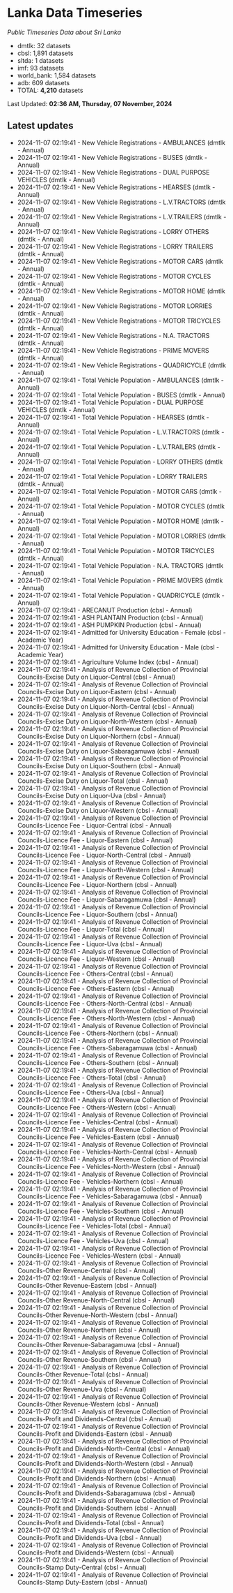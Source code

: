 # Lanka Data Timeseries
*Public Timeseries Data about Sri Lanka*

* dmtlk: 32 datasets
* cbsl: 1,891 datasets
* sltda: 1 datasets
* imf: 93 datasets
* world_bank: 1,584 datasets
* adb: 609 datasets
* TOTAL: **4,210** datasets

Last Updated: **02:36 AM, Thursday, 07 November, 2024**

## Latest updates

* 2024-11-07 02:19:41 - New Vehicle Registrations - AMBULANCES (dmtlk - Annual)
* 2024-11-07 02:19:41 - New Vehicle Registrations - BUSES (dmtlk - Annual)
* 2024-11-07 02:19:41 - New Vehicle Registrations - DUAL PURPOSE VEHICLES (dmtlk - Annual)
* 2024-11-07 02:19:41 - New Vehicle Registrations - HEARSES (dmtlk - Annual)
* 2024-11-07 02:19:41 - New Vehicle Registrations - L.V.TRACTORS (dmtlk - Annual)
* 2024-11-07 02:19:41 - New Vehicle Registrations - L.V.TRAILERS (dmtlk - Annual)
* 2024-11-07 02:19:41 - New Vehicle Registrations - LORRY OTHERS (dmtlk - Annual)
* 2024-11-07 02:19:41 - New Vehicle Registrations - LORRY TRAILERS (dmtlk - Annual)
* 2024-11-07 02:19:41 - New Vehicle Registrations - MOTOR CARS (dmtlk - Annual)
* 2024-11-07 02:19:41 - New Vehicle Registrations - MOTOR CYCLES (dmtlk - Annual)
* 2024-11-07 02:19:41 - New Vehicle Registrations - MOTOR HOME (dmtlk - Annual)
* 2024-11-07 02:19:41 - New Vehicle Registrations - MOTOR LORRIES (dmtlk - Annual)
* 2024-11-07 02:19:41 - New Vehicle Registrations - MOTOR TRICYCLES (dmtlk - Annual)
* 2024-11-07 02:19:41 - New Vehicle Registrations - N.A. TRACTORS (dmtlk - Annual)
* 2024-11-07 02:19:41 - New Vehicle Registrations - PRIME MOVERS (dmtlk - Annual)
* 2024-11-07 02:19:41 - New Vehicle Registrations - QUADRICYCLE (dmtlk - Annual)
* 2024-11-07 02:19:41 - Total Vehicle Population - AMBULANCES (dmtlk - Annual)
* 2024-11-07 02:19:41 - Total Vehicle Population - BUSES (dmtlk - Annual)
* 2024-11-07 02:19:41 - Total Vehicle Population - DUAL PURPOSE VEHICLES (dmtlk - Annual)
* 2024-11-07 02:19:41 - Total Vehicle Population - HEARSES (dmtlk - Annual)
* 2024-11-07 02:19:41 - Total Vehicle Population - L.V.TRACTORS (dmtlk - Annual)
* 2024-11-07 02:19:41 - Total Vehicle Population - L.V.TRAILERS (dmtlk - Annual)
* 2024-11-07 02:19:41 - Total Vehicle Population - LORRY OTHERS (dmtlk - Annual)
* 2024-11-07 02:19:41 - Total Vehicle Population - LORRY TRAILERS (dmtlk - Annual)
* 2024-11-07 02:19:41 - Total Vehicle Population - MOTOR CARS (dmtlk - Annual)
* 2024-11-07 02:19:41 - Total Vehicle Population - MOTOR CYCLES (dmtlk - Annual)
* 2024-11-07 02:19:41 - Total Vehicle Population - MOTOR HOME (dmtlk - Annual)
* 2024-11-07 02:19:41 - Total Vehicle Population - MOTOR LORRIES (dmtlk - Annual)
* 2024-11-07 02:19:41 - Total Vehicle Population - MOTOR TRICYCLES (dmtlk - Annual)
* 2024-11-07 02:19:41 - Total Vehicle Population - N.A. TRACTORS (dmtlk - Annual)
* 2024-11-07 02:19:41 - Total Vehicle Population - PRIME MOVERS (dmtlk - Annual)
* 2024-11-07 02:19:41 - Total Vehicle Population - QUADRICYCLE (dmtlk - Annual)
* 2024-11-07 02:19:41 - ARECANUT Production (cbsl - Annual)
* 2024-11-07 02:19:41 - ASH PLANTAIN Production (cbsl - Annual)
* 2024-11-07 02:19:41 - ASH PUMPKIN Production (cbsl - Annual)
* 2024-11-07 02:19:41 - Admitted for University Education - Female (cbsl - Academic Year)
* 2024-11-07 02:19:41 - Admitted for University Education - Male (cbsl - Academic Year)
* 2024-11-07 02:19:41 - Agriculture Volume Index (cbsl - Annual)
* 2024-11-07 02:19:41 - Analysis of Revenue Collection of Provincial Councils-Excise Duty on Liquor-Central (cbsl - Annual)
* 2024-11-07 02:19:41 - Analysis of Revenue Collection of Provincial Councils-Excise Duty on Liquor-Eastern (cbsl - Annual)
* 2024-11-07 02:19:41 - Analysis of Revenue Collection of Provincial Councils-Excise Duty on Liquor-North-Central (cbsl - Annual)
* 2024-11-07 02:19:41 - Analysis of Revenue Collection of Provincial Councils-Excise Duty on Liquor-North-Western (cbsl - Annual)
* 2024-11-07 02:19:41 - Analysis of Revenue Collection of Provincial Councils-Excise Duty on Liquor-Northern (cbsl - Annual)
* 2024-11-07 02:19:41 - Analysis of Revenue Collection of Provincial Councils-Excise Duty on Liquor-Sabaragamuwa (cbsl - Annual)
* 2024-11-07 02:19:41 - Analysis of Revenue Collection of Provincial Councils-Excise Duty on Liquor-Southern (cbsl - Annual)
* 2024-11-07 02:19:41 - Analysis of Revenue Collection of Provincial Councils-Excise Duty on Liquor-Total (cbsl - Annual)
* 2024-11-07 02:19:41 - Analysis of Revenue Collection of Provincial Councils-Excise Duty on Liquor-Uva (cbsl - Annual)
* 2024-11-07 02:19:41 - Analysis of Revenue Collection of Provincial Councils-Excise Duty on Liquor-Western (cbsl - Annual)
* 2024-11-07 02:19:41 - Analysis of Revenue Collection of Provincial Councils-Licence Fee - Liquor-Central (cbsl - Annual)
* 2024-11-07 02:19:41 - Analysis of Revenue Collection of Provincial Councils-Licence Fee - Liquor-Eastern (cbsl - Annual)
* 2024-11-07 02:19:41 - Analysis of Revenue Collection of Provincial Councils-Licence Fee - Liquor-North-Central (cbsl - Annual)
* 2024-11-07 02:19:41 - Analysis of Revenue Collection of Provincial Councils-Licence Fee - Liquor-North-Western (cbsl - Annual)
* 2024-11-07 02:19:41 - Analysis of Revenue Collection of Provincial Councils-Licence Fee - Liquor-Northern (cbsl - Annual)
* 2024-11-07 02:19:41 - Analysis of Revenue Collection of Provincial Councils-Licence Fee - Liquor-Sabaragamuwa (cbsl - Annual)
* 2024-11-07 02:19:41 - Analysis of Revenue Collection of Provincial Councils-Licence Fee - Liquor-Southern (cbsl - Annual)
* 2024-11-07 02:19:41 - Analysis of Revenue Collection of Provincial Councils-Licence Fee - Liquor-Total (cbsl - Annual)
* 2024-11-07 02:19:41 - Analysis of Revenue Collection of Provincial Councils-Licence Fee - Liquor-Uva (cbsl - Annual)
* 2024-11-07 02:19:41 - Analysis of Revenue Collection of Provincial Councils-Licence Fee - Liquor-Western (cbsl - Annual)
* 2024-11-07 02:19:41 - Analysis of Revenue Collection of Provincial Councils-Licence Fee - Others-Central (cbsl - Annual)
* 2024-11-07 02:19:41 - Analysis of Revenue Collection of Provincial Councils-Licence Fee - Others-Eastern (cbsl - Annual)
* 2024-11-07 02:19:41 - Analysis of Revenue Collection of Provincial Councils-Licence Fee - Others-North-Central (cbsl - Annual)
* 2024-11-07 02:19:41 - Analysis of Revenue Collection of Provincial Councils-Licence Fee - Others-North-Western (cbsl - Annual)
* 2024-11-07 02:19:41 - Analysis of Revenue Collection of Provincial Councils-Licence Fee - Others-Northern (cbsl - Annual)
* 2024-11-07 02:19:41 - Analysis of Revenue Collection of Provincial Councils-Licence Fee - Others-Sabaragamuwa (cbsl - Annual)
* 2024-11-07 02:19:41 - Analysis of Revenue Collection of Provincial Councils-Licence Fee - Others-Southern (cbsl - Annual)
* 2024-11-07 02:19:41 - Analysis of Revenue Collection of Provincial Councils-Licence Fee - Others-Total (cbsl - Annual)
* 2024-11-07 02:19:41 - Analysis of Revenue Collection of Provincial Councils-Licence Fee - Others-Uva (cbsl - Annual)
* 2024-11-07 02:19:41 - Analysis of Revenue Collection of Provincial Councils-Licence Fee - Others-Western (cbsl - Annual)
* 2024-11-07 02:19:41 - Analysis of Revenue Collection of Provincial Councils-Licence Fee - Vehicles-Central (cbsl - Annual)
* 2024-11-07 02:19:41 - Analysis of Revenue Collection of Provincial Councils-Licence Fee - Vehicles-Eastern (cbsl - Annual)
* 2024-11-07 02:19:41 - Analysis of Revenue Collection of Provincial Councils-Licence Fee - Vehicles-North-Central (cbsl - Annual)
* 2024-11-07 02:19:41 - Analysis of Revenue Collection of Provincial Councils-Licence Fee - Vehicles-North-Western (cbsl - Annual)
* 2024-11-07 02:19:41 - Analysis of Revenue Collection of Provincial Councils-Licence Fee - Vehicles-Northern (cbsl - Annual)
* 2024-11-07 02:19:41 - Analysis of Revenue Collection of Provincial Councils-Licence Fee - Vehicles-Sabaragamuwa (cbsl - Annual)
* 2024-11-07 02:19:41 - Analysis of Revenue Collection of Provincial Councils-Licence Fee - Vehicles-Southern (cbsl - Annual)
* 2024-11-07 02:19:41 - Analysis of Revenue Collection of Provincial Councils-Licence Fee - Vehicles-Total (cbsl - Annual)
* 2024-11-07 02:19:41 - Analysis of Revenue Collection of Provincial Councils-Licence Fee - Vehicles-Uva (cbsl - Annual)
* 2024-11-07 02:19:41 - Analysis of Revenue Collection of Provincial Councils-Licence Fee - Vehicles-Western (cbsl - Annual)
* 2024-11-07 02:19:41 - Analysis of Revenue Collection of Provincial Councils-Other Revenue-Central (cbsl - Annual)
* 2024-11-07 02:19:41 - Analysis of Revenue Collection of Provincial Councils-Other Revenue-Eastern (cbsl - Annual)
* 2024-11-07 02:19:41 - Analysis of Revenue Collection of Provincial Councils-Other Revenue-North-Central (cbsl - Annual)
* 2024-11-07 02:19:41 - Analysis of Revenue Collection of Provincial Councils-Other Revenue-North-Western (cbsl - Annual)
* 2024-11-07 02:19:41 - Analysis of Revenue Collection of Provincial Councils-Other Revenue-Northern (cbsl - Annual)
* 2024-11-07 02:19:41 - Analysis of Revenue Collection of Provincial Councils-Other Revenue-Sabaragamuwa (cbsl - Annual)
* 2024-11-07 02:19:41 - Analysis of Revenue Collection of Provincial Councils-Other Revenue-Southern (cbsl - Annual)
* 2024-11-07 02:19:41 - Analysis of Revenue Collection of Provincial Councils-Other Revenue-Total (cbsl - Annual)
* 2024-11-07 02:19:41 - Analysis of Revenue Collection of Provincial Councils-Other Revenue-Uva (cbsl - Annual)
* 2024-11-07 02:19:41 - Analysis of Revenue Collection of Provincial Councils-Other Revenue-Western (cbsl - Annual)
* 2024-11-07 02:19:41 - Analysis of Revenue Collection of Provincial Councils-Profit and Dividends-Central (cbsl - Annual)
* 2024-11-07 02:19:41 - Analysis of Revenue Collection of Provincial Councils-Profit and Dividends-Eastern (cbsl - Annual)
* 2024-11-07 02:19:41 - Analysis of Revenue Collection of Provincial Councils-Profit and Dividends-North-Central (cbsl - Annual)
* 2024-11-07 02:19:41 - Analysis of Revenue Collection of Provincial Councils-Profit and Dividends-North-Western (cbsl - Annual)
* 2024-11-07 02:19:41 - Analysis of Revenue Collection of Provincial Councils-Profit and Dividends-Northern (cbsl - Annual)
* 2024-11-07 02:19:41 - Analysis of Revenue Collection of Provincial Councils-Profit and Dividends-Sabaragamuwa (cbsl - Annual)
* 2024-11-07 02:19:41 - Analysis of Revenue Collection of Provincial Councils-Profit and Dividends-Southern (cbsl - Annual)
* 2024-11-07 02:19:41 - Analysis of Revenue Collection of Provincial Councils-Profit and Dividends-Total (cbsl - Annual)
* 2024-11-07 02:19:41 - Analysis of Revenue Collection of Provincial Councils-Profit and Dividends-Uva (cbsl - Annual)
* 2024-11-07 02:19:41 - Analysis of Revenue Collection of Provincial Councils-Profit and Dividends-Western (cbsl - Annual)
* 2024-11-07 02:19:41 - Analysis of Revenue Collection of Provincial Councils-Stamp Duty-Central (cbsl - Annual)
* 2024-11-07 02:19:41 - Analysis of Revenue Collection of Provincial Councils-Stamp Duty-Eastern (cbsl - Annual)